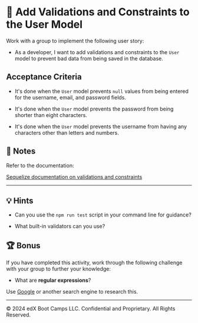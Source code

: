 # 📖 Add Validations and Constraints to the User Model

Work with a group to implement the following user story:

* As a developer, I want to add validations and constraints to the `User` model to prevent bad data from being saved in the database.

## Acceptance Criteria

* It's done when the `User` model prevents `null` values from being entered for the username, email, and password fields.

* It's done when the `User` model prevents the password from being shorter than eight characters.

* It's done when the `User` model prevents the username from having any characters other than letters and numbers.

## 📝 Notes

Refer to the documentation:

[Sequelize documentation on validations and constraints](https://sequelize.org/master/manual/validations-and-constraints.html)

---

## 💡 Hints

* Can you use the `npm run test` script in your command line for guidance?

* What built-in validators can you use?

## 🏆 Bonus

If you have completed this activity, work through the following challenge with your group to further your knowledge:

* What are **regular expressions**?

Use [Google](https://www.google.com) or another search engine to research this.

---
© 2024 edX Boot Camps LLC. Confidential and Proprietary. All Rights Reserved.
